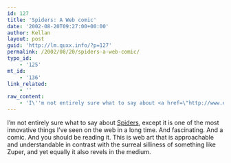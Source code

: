 ```yaml
---
id: 127
title: 'Spiders: A Web comic'
date: '2002-08-20T09:27:00+00:00'
author: Kellan
layout: post
guid: 'http://lm.quxx.info/?p=127'
permalink: /2002/08/20/spiders-a-web-comic/
typo_id:
    - '125'
mt_id:
    - '136'
link_related:
    - ''
raw_content:
    - 'I\''m not entirely sure what to say about <a href=\"http://www.e-sheep.com/spiders/\">Spiders</a>, except it is one of the most innovative things I\''ve seen on the web in a long time.  And fascinating.  And a comic.  And you should be reading it.  This is web art that is approachable and understandable in contrast with the surreal silliness of something like Zuper, and yet equally it also revels in the medium.'
---
```


I’m not entirely sure what to say about [Spiders](http://www.e-sheep.com/spiders/), except it is one of the most innovative things I’ve seen on the web in a long time. And fascinating. And a comic. And you should be reading it. This is web art that is approachable and understandable in contrast with the surreal silliness of something like Zuper, and yet equally it also revels in the medium.